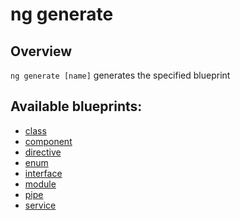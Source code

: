 <!-- Links in /docs/documentation should NOT have `.md` at the end, because they end up in our wiki at release. -->

# ng generate

## Overview
`ng generate [name]` generates the specified blueprint

## Available blueprints:
 - [class](generate/class.md)
 - [component](generate/component.md)
 - [directive](generate/directive.md)
 - [enum](generate/enum.md)
 - [interface](generate/interface.md)
 - [module](generate/module.md)
 - [pipe](generate/pipe.md)
 - [service](generate/service.md)
